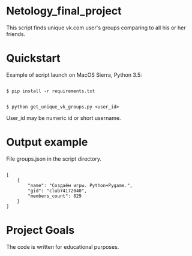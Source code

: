 # Netology_final_project

This script finds unique vk.com user's groups comparing to all his or her friends.

# Quickstart

Example of script launch on MacOS Sierra, Python 3.5:

```#!bash

$ pip install -r requirements.txt

```

```#!bash

$ python get_unique_vk_groups.py <user_id>

```

User_id may be numeric id or short username.

# Output example

File groups.json in the script directory.

```#!bash

[
    {
        "name": "Создаём игры. Python+Pygame.",
        "gid": "club74172040",
        "members_count": 829
    }
]

```


# Project Goals

The code is written for educational purposes.

